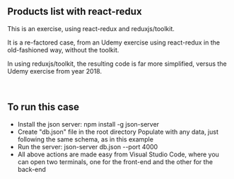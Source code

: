 ## Products list with react-redux

This is an exercise, using react-redux and reduxjs/toolkit.

It is a re-factored case, from an Udemy exercise using react-redux in the old-fashioned way, without the toolkit.

In using reduxjs/toolkit, the resulting code is far more simplified, versus the Udemy exercise from year 2018.

<br/>

## To run this case

- Install the json server: npm install -g json-server
- Create "db.json" file in the root directory Populate with any data, just following the same schema, as in this example
- Run the server: json-server db.json --port 4000
- All above actions are made easy from Visual Studio Code, where you can open two terminals, one for the front-end and the other for the back-end



